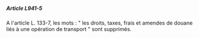 ##### Article L941-5

A l'article L. 133-7, les mots : " les droits, taxes, frais et amendes de douane liés à une opération de transport " sont supprimés.

